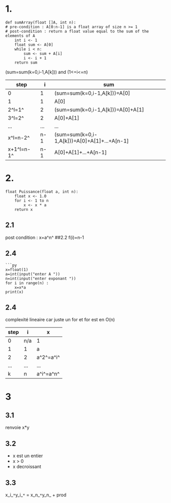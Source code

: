 # 1.
```
def sumArray(float []A, int n):
# pre-condition : A[0:n-1] is a float array of size n >= 1
# post-condition : return a float value equal to the sum of the elements of A
    int i <- 1
    float sum <- A[0]
    while i < n:
        sum <- sum + A[i]
        i <- i + 1
    return sum
```

(sum=sum(k=0,i-1,A[k])) and (1<=i<=n)

| step | i | sum |
| -| -| - |
| 0 | 1 | (sum=sum(k=0,i-1,A[k]))=A[0] |
| 1 | 1 | A[0] |
| 2^l=1^ | 2 |(sum=sum(k=0,i-1,A[k]))=A[0]+A[1]  |
| 3^l=2^ | 2 | A[0]+A[1] |
| ... | ... |... |
| x^l=n-2^ | n-1 | (sum=sum(k=0,i-1,A[k]))=A[0]+A[1]+...+A[n-1] |
|  x+1^l=n-1^| n-1 | A[0]+A[1]+...+A[n-1] |

# 2.
```
float Puissance(float a, int n):
    float x <- 1.0
    for i <- 1 to n
        x <- x * a
    return x
```
## 2.1
post condition : x=a^n^
##2.2
f(i)=n-1


## 2.4
```
```py
x=float(1)
a=int(input("enter A "))
n=int(input("enter exponant "))
for i in range(n) :
    x=x*a
print(x) 
```

## 2.4
complexité lineaire car juste un for et for est en O(n)

|step| i | x |
|-|-|-|
|0|n/a|1|
|1|1|a|
|2|2|a^2^=a^i^|
|...|...|...|
|k|n|a^i^=a^n^|

# 3
## 3.1
renvoie x*y

## 3.2

- x est un entier
- x > 0
- x decroissant

## 3.3

x_i_`*`y_i_`*` = x_n_`*`y_n_ + prod

